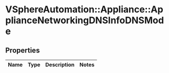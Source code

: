 # VSphereAutomation::Appliance::ApplianceNetworkingDNSInfoDNSMode

## Properties
Name | Type | Description | Notes
------------ | ------------- | ------------- | -------------


